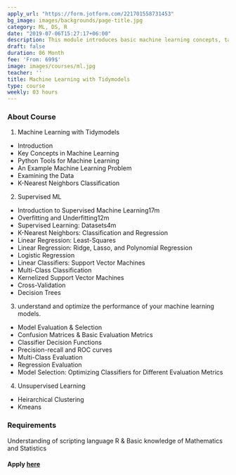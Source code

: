 ```yaml
---
apply_url: "https://form.jotform.com/221701558731453"
bg_image: images/backgrounds/page-title.jpg
category: ML, DS, R
date: "2019-07-06T15:27:17+06:00"
description: This module introduces basic machine learning concepts, tasks, and workflow using an example classification problem based on the K-nearest neighbors method, and implemented using the scikit-learn library. We will dive into a wider variety of supervised learning methods for both classification and regression, learning about the connection between model complexity and generalization performance, the importance of proper feature scaling, and how to control model complexity by applying techniques like regularization to avoid overfitting. In addition to k-nearest neighbors, this week covers linear regression (least-squares, ridge, lasso, and polynomial regression), logistic regression, support vector machines, the use of cross-validation for model evaluation, and decision trees.
draft: false
duration: 06 Month
fee: 'From: 699$'
image: images/courses/ml.jpg
teacher: ''
title: Machine Learning with Tidymodels
type: course
weekly: 03 hours
---
```



### About Course

1.  Machine Learning with Tidymodels
  - Introduction
  - Key Concepts in Machine Learning
  - Python Tools for Machine Learning
  - An Example Machine Learning Problem
  - Examining the Data
  - K-Nearest Neighbors Classification


2.  Supervised ML
  - Introduction to Supervised Machine Learning17m
  - Overfitting and Underfitting12m
  - Supervised Learning: Datasets4m
  - K-Nearest Neighbors: Classification and Regression
  - Linear Regression: Least-Squares
  - Linear Regression: Ridge, Lasso, and Polynomial Regression
  - Logistic Regression
  - Linear Classifiers: Support Vector Machines
  - Multi-Class Classification
  - Kernelized Support Vector Machines
  - Cross-Validation
  - Decision Trees

3.  understand and optimize the performance of your machine learning models.
  - Model Evaluation & Selection
  - Confusion Matrices & Basic Evaluation Metrics
  - Classifier Decision Functions
  - Precision-recall and ROC curves
  - Multi-Class Evaluation
  - Regression Evaluation
  - Model Selection: Optimizing Classifiers for Different Evaluation Metrics
  
4.  Unsupervised Learning
  - Heirarchical Clustering
  - Kmeans

### Requirements

Understanding of scripting language R & Basic knowledge of Mathematics and Statistics



#### Apply [here](/contact/)

